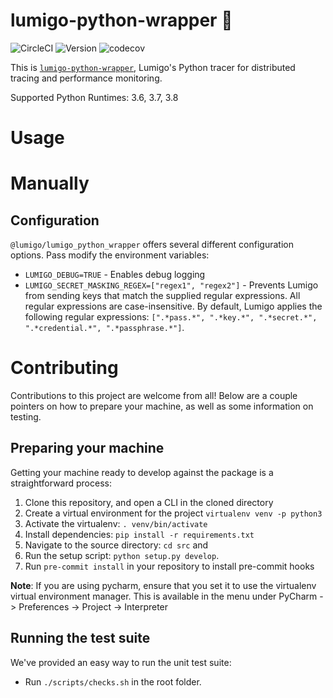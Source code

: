 # lumigo-python-wrapper :stars:

![CircleCI](https://circleci.com/gh/lumigo-io/lumigo-python-wrapper/tree/master.svg?style=svg&circle-token=d98d1b95f34b49be2caa58c49d8a70d6a7587b88)
![Version](https://badge.fury.io/py/lumigo-python-wrapper.svg)
![codecov](https://codecov.io/gh/lumigo-io/lumigo-python-wrapper/branch/master/graph/badge.svg?token=d8CvqyKTnq)

This is [`lumigo-python-wrapper`](https://), Lumigo's Python tracer for distributed tracing and performance monitoring.

Supported Python Runtimes: 3.6, 3.7, 3.8

# Usage

# Manually

## Configuration
`@lumigo/lumigo_python_wrapper` offers several different configuration options. Pass modify the environment variables:

* `LUMIGO_DEBUG=TRUE` - Enables debug logging
* `LUMIGO_SECRET_MASKING_REGEX=["regex1", "regex2"]` - Prevents Lumigo from sending keys that match the supplied regular expressions. All regular expressions are case-insensitive. By default, Lumigo applies the following regular expressions: `[".*pass.*", ".*key.*", ".*secret.*", ".*credential.*", ".*passphrase.*"]`. 

# Contributing

Contributions to this project are welcome from all! Below are a couple pointers on how to prepare your machine, as well as some information on testing.

## Preparing your machine
Getting your machine ready to develop against the package is a straightforward process:

1. Clone this repository, and open a CLI in the cloned directory
1. Create a virtual environment for the project `virtualenv venv -p python3`
1. Activate the virtualenv: `. venv/bin/activate`
1. Install dependencies: `pip install -r requirements.txt`
1. Navigate to the source directory: `cd src` and 
1. Run the setup script: `python setup.py develop`.
1. Run `pre-commit install` in your repository to install pre-commit hooks

**Note**: If you are using pycharm, ensure that you set it to use the virtualenv virtual environment manager. This is available in the menu under PyCharm -> Preferences -> Project -> Interpreter


## Running the test suite
We've provided an easy way to run the unit test suite:
* Run `./scripts/checks.sh` in the root folder.
